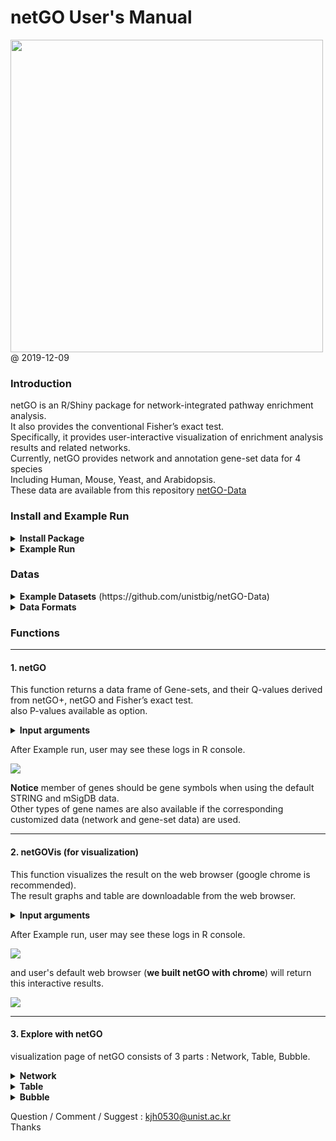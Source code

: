 # netGO User's Manual
<img width = 500 src = 'https://user-images.githubusercontent.com/6457691/70369320-d30da980-18fa-11ea-9b9e-d3eaf7400a4e.png'></img>
 @ 2019-12-09

### Introduction

netGO is an R/Shiny package for network-integrated pathway enrichment analysis.<br>
It also provides the conventional Fisher’s exact test.<br>
Specifically, it provides user-interactive visualization of enrichment analysis results and related networks.<br>
Currently, netGO provides network and annotation gene-set data for 4 species<br>
Including Human, Mouse, Yeast, and Arabidopsis.<br>
These data are available from this repository [netGO-Data](https://github.com/unistbig/netGO-Data) 
<br>


### Install and Example Run
<details>  
  <summary> 
    <b>Install Package</b>
  </summary>    
      
  - netGO uses other R packages, so please install following R packages before use netGO
  - devtools, doParallel, doSNOW, DT, foreach, googleVis, htmlwidgets, parallel, shiny, shinyCyJS, shinyJS, V8
  - User may want to use this codes.
  
  ```r
  install.packages(
    c('devtools','doParallel','doSNOW','DT','foreach','googleVis','htmlwidgets','parallel','shiny','shinyjs','V8')
  )
  library(devtools)
  install_github('unistbig/shinyCyJS') 
  ```  
</details>

<details>
  <summary>
    <b>Example Run</b>
  </summary>
  <br>

  We prepared example run with breast tumor dataset from NCBI GEO [GSE3744](https://www.ncbi.nlm.nih.gov/geo/query/acc.cgi?acc=GSE3744)<br>

  ```r  
  library(netGO) # load netGO
  DownloadExampleData() # Download and load example breast tumor datasets
  obj = netGO(genes = brca[1:20], genesets, network, genesetV) # run netGO, this may takes a time.
  # or you can load pre calculated result using this command 
  # load("brcaresult.RData")   
  ```
  
  This example run takes around 10 min on Desktop, and 15 - 25 min on Laptop ( not including downloading data )
  <br>  
  user can briefly see the netGO's analysis result.
  
  ```r
  head(obj)
  ```

  <img src ='https://user-images.githubusercontent.com/6457691/70370939-f5f68880-190f-11ea-9615-b11fb789fd0e.png'></img>

  also user can visualize result with netGOVis function.
  
  ```r  
  netGOVis(obj, genes = brca[1:20], genesets, network) # visualize netGO's result
  ```
  
  <img src = 'https://user-images.githubusercontent.com/6457691/70369561-ee7ab380-18fe-11ea-9dcc-fe03d0ea37f0.png'></img>
  
  number after 'listening on' may different
  
  <br>  
  <img src = 'https://user-images.githubusercontent.com/6457691/70369640-09015c80-1900-11ea-9eb3-f825e2cbf511.png'></img>


</details>

### Datas
<details>
  <summary>     
    <b>Example Datasets</b> (https://github.com/unistbig/netGO-Data)    
  </summary>  
  <br>  
 
  |Species|Data Type|File name|Object Name|
  |:----:|:----:|:----:|:----:|
  |Human|Network|human/networkString.Rdata|network|
  |Human|Network|human/networkHumannet.Rdata|network|  
  |Human|Gene-set|human/c2gs.Rdata|genesets|
  |Human|Pre-calculated Interaction data|human/genesetVString1,2.Rdata|genesetV1,2|
  |Human|Pre-calculated Interaction data|human/genesetVHumannet1,2.Rdata|genesetV1,2|  
  |Arabidopsis|Network|networkMousenet.Rdata|network|
  |Arabidopsis|Gene-set|KEGGmouse.Rdata|genesets|
  |Arabidopsis|Pre-calculated Interaction data|human/AragenesetV.RData.Rdata|genesetV|
  |Mouse|Network|networkMousenet.Rdata|network|
  |Mouse|Gene-set|KEGGmouse.Rdata|genesets|
  |Mouse|Pre-calculated Interaction data|genesetVMousenet.Rdata|genesetV|    
  |Yeast|Network|networkYeastnet.Rdata|network|
  |Yeast|Gene-set|KEGGyeast.Rdata|genesets|    
  
</details>

<details>
  <summary>
    <b>Data Formats</b>
  </summary>  
  netGO needs 4 data.<br>
  -	genes: A character vector of input genes (e.g., DE genes).<br>
  -	genesets: A list of gene-sets consisting of groups of genes.<br>
  -	network: A numeric matrix of network data. The network score range is [0,1].<br>
  -	genesetV: A numeric matrix of pre-calculated interaction data between gene and gene-sets.<br>
    The matrix dimension must be [ {# of genes} X {# of gene-sets}]. <br>
    It can be built using BuildGenesetV function with network and gene-set objects as input arguments.

  ```r
  genesetV = BuildGenesetV(network, genesets)
  ```  
</details>

### Functions
<hr>

#### 1. netGO
This function returns a data frame of Gene-sets, and their Q-values derived from netGO+, netGO and Fisher’s exact test.<br>
also P-values available as option.<br>

<details>
 <summary>
  <b>Input arguments</b>
 </summary>
 
  -	genes: A character vector of input genes (e.g., DE genes).<br>
  -	genesets: A list of gene-sets consisting of groups of genes.<br>    
  -	network: A numeric matrix of network data. The network score range is [0,1]. 1 for strong interaction and 0 for no interaction<br>
  
  | |A|B|C|
  |:--:|:--:|:--:|:--:|
  |A|0|0.1|0.76|
  |B|0.1|0|0.324|
  |C|0.76|0.324|0|
  
  -	genesetV: A numeric matrix of pre-calculated interaction data between gene and gene-sets.<br>    
  
  | |Gene-set1|Gene-set2|Gene-set3|
  |:--:|:--:|:--:|:--:|
  |A|0.837|1.647|0.074|
  |B|0|1.75|0.113|
  |C|0.464|0.486|2.442|
    
  -	alpha (optional): A numeric parameter weights how much network score will be effected. <br>
  The value is positive numeric value with > 1 and the default is 20.<br>
  - beta (optional): A numeric parameter balancing the weights between the relative and absolute network scores.<br> 
  The value is between 0 and 1 and the default is 0.5.<br>
  -	nperm(optional): A numeric parameter to tell netGO how many times permutation will be repeated, default is 10000<br>
  - category(optional): A numeric parameter to decide how gene of networks will be categorized with their distribution, default is NULL. and it will divide ~ 2000 genes to each category.<br>
  - pvalue(optional): A boolean parameter whether return Q-values only ( FALSE ) or both P-values and Q-values (TRUE)

</details>
 
After Example run, user may see these logs in R console.

<img src = 'https://user-images.githubusercontent.com/6457691/70369534-7e6c2d80-18fe-11ea-877e-3aa6c79cd4f1.png'></img>

**Notice** member of genes should be gene symbols when using the default STRING and mSigDB data. <br>
Other types of gene names are also available if the corresponding customized data (network and gene-set data) are used.
<hr>

#### 2. netGOVis (for visualization)
This function visualizes the result on the web browser (google chrome is recommended).<br> 
The result graphs and table are downloadable from the web browser.<br>

<details>
 <summary>
  <b>Input arguments</b>
 </summary>

 -	obj: A result data frame derived from <b>netGO</b> function.<br>
 It consists of 6 columns including 1) gene-set name and Q-values evaluated from 2) netGO , 3) netGO+, and 4) Fisher’s exact test.<br>
 and additional 5) Overlap and 6) Network scores. if netGO runned with pvalue option as TRUE, obj will have 3 more columns : netGO, netGO+, FET's pvalue <br>
 
 -	R (optional): Gene-set rank threshold, default is NULL (if 50, Top 50 gene-sets in either method will be shown).<br>

 -	Q (optional): Gene-set Q-value threshold, default is 0.25. (Gene-sets with Q-value <= 0.25 will be used)<br>

 -	genes, genesets, network: same as in the ‘netGO’ function.<br>

</details>

After Example run, user may see these logs in R console.

<img src = 'https://user-images.githubusercontent.com/6457691/70423808-92a45c00-1ab1-11ea-94ac-9fea46a678ca.png'></img>
            
and user's default web browser (<b>we built netGO with chrome</b>) will return this interactive results.

<img src = 'https://user-images.githubusercontent.com/6457691/70423906-c8e1db80-1ab1-11ea-8f1d-6c57454b6062.png'></img>
                        
<hr>

#### 3. Explore with netGO

visualization page of netGO consists of 3 parts : Network, Table, Bubble.

<details>
 <summary>
  <b> Network </b>
 </summary>
 
 - Network panel displays the input genes, selected gene-set, and the network connections between the two.  
 - ![#48dbfb](https://placehold.it/15/48dbfb/000000?text=+) Sky blue nodes represent input genes (e.g., DE genes) 
 - ![#feca57](https://placehold.it/15/feca57/000000?text=+) Yellow nodes represent genes in the selected gene-set 
 - ![#1dd1a1](https://placehold.it/15/1dd1a1/000000?text=+) Green nodes represent the intersection of input genes and the gene-set. 
 - The edge width represents the strength of interaction between two nodes. 
 - ![#feca57](https://placehold.it/15/feca57/000000?text=+) Gene-set Nodes without edges will be discarded.
 - The gene-set can be selected by clicking on the gene-set name in the Table on the right side. 
 - The users can download the graph image as SVG format.

 <img src = 'https://user-images.githubusercontent.com/6457691/70425850-4e1abf80-1ab5-11ea-96a3-84ac3e82d9f9.png'></img>
</details>

<details>
 <summary>
  <b> Table </b>
 </summary>
 
 - Table contains the names of gene-sets and their Q-values ( or P-values ) evaluated from netGO, netGO+ and Fisher’s exact test, respectively. It is downloadable by clicking the ‘Download Table’ button in the upper right of the table 
 <img src ='https://user-images.githubusercontent.com/6457691/70425051-c84a4480-1ab3-11ea-8eb4-4b45385943fe.png'></img>
 
</details>

<details>
 <summary>
  <b> Bubble </b>
 </summary>
 
 - Bubble module plots the bubble chart of significant gene-sets. <br>
 - The overlap (x-axis) and network scores (y-axis) of each significant gene-sets are represented. <br> 
 - The size of bubbles represents the significance level of each gene-set in -log10 scale (Qvalue).
 - Hovering on each bubble will show statistcial values.
 
 <img src ='https://user-images.githubusercontent.com/6457691/70425757-1c095d80-1ab5-11ea-99f6-4198fa48b384.png'></img>
 
</details>

Question / Comment / Suggest : kjh0530@unist.ac.kr <br>
Thanks
